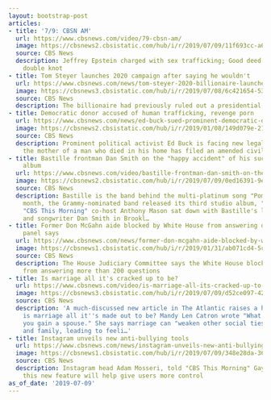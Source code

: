 ```yaml
---
layout: bootstrap-post
articles:
- title: '7/9: CBSN AM'
  url: https://www.cbsnews.com/video/79-cbsn-am/
  image: https://cbsnews2.cbsistatic.com/hub/i/r/2019/07/09/11f693cc-a6f7-490d-8df9-70ce70635aea/thumbnail/1200x630/f45e9c8549c133c43bedba70c41e7b9c/0709-cbsnam-full-1888089-640x360.jpg
  source: CBS News
  description: Jeffrey Epstein charged with sex trafficking; Good deed tied with a
    double knot
- title: Tom Steyer launches 2020 campaign after saying he wouldn't
  url: https://www.cbsnews.com/news/tom-steyer-2020-billionaire-launches-presidential-campaign-today-2019-07-09/
  image: https://cbsnews3.cbsistatic.com/hub/i/r/2019/07/08/6c421654-53bb-4584-862c-271b4b581ef6/thumbnail/1200x630/5613f9b51b6c73e50b19fb1d88d96683/ap-19143857538695.jpg
  source: CBS News
  description: The billionaire had previously ruled out a presidential bid
- title: Democratic donor accused of human trafficking, revenge porn
  url: https://www.cbsnews.com/news/ed-buck-sued-prominent-democratic-donor-accused-of-human-trafficking-revenge-porn/
  image: https://cbsnews2.cbsistatic.com/hub/i/r/2019/01/08/149d079e-2139-48f5-b845-2c4fcb319190/thumbnail/1200x630g2/2a491d5059313396ad832ae27ba1465a/ed-buck-104365045.jpg
  source: CBS News
  description: Prominent political activist Ed Buck is facing new legal troubles as
    the mother of a man who died in his home​ has filed an amended civil suit
- title: Bastille frontman Dan Smith on the "happy accident" of his success and new
    album
  url: https://www.cbsnews.com/video/bastille-frontman-dan-smith-on-the-happy-accident-of-his-success-and-new-album/
  image: https://cbsnews2.cbsistatic.com/hub/i/r/2019/07/09/0ed16391-9e88-4900-98fa-933e76873a7e/thumbnail/1200x630/1f0b26164a16dc8b54f24a77aecd4be7/0709-ctm-bastille-mason-1888051-640x360.jpg
  source: CBS News
  description: Bastille is the band behind the multi-platinum song "Pompeii." Last
    month, the Grammy-nominated band released its third studio album, "Doom Days."
    "CBS This Morning" co-host Anthony Mason sat down with Bastille's lead singer
    and songwriter Dan Smith in Brookl…
- title: Former Don McGahn aide blocked by White House from answering questions, House
    panel says
  url: https://www.cbsnews.com/news/former-don-mcgahn-aide-blocked-by-white-house-from-answering-questions-house-panel-says/
  image: https://cbsnews1.cbsistatic.com/hub/i/r/2019/01/31/ab071cd4-5cce-4a04-9f4d-95ac6d7b8960/thumbnail/1200x630/999f14368f963a1435ef6944b666b120/rtx1u4yu.jpg
  source: CBS News
  description: The House Judiciary Committee says the White House blocked Annie Donaldson
    from answering more than 200 questions
- title: Is marriage all it's cracked up to be?
  url: https://www.cbsnews.com/video/is-marriage-all-its-cracked-up-to-be/
  image: https://cbsnews3.cbsistatic.com/hub/i/r/2019/07/09/d52ce097-4210-4fae-829e-058e76fec35e/thumbnail/1200x630/2061945f78a60dadd990b82e1732b3ed/0709-ctm-gainingaspouse-catron-1888043-640x360.jpg
  source: CBS News
  description: 'A much-discussed new article in The Atlantic raises a huge question:
    is marriage all it''s made out to be? Mandy Len Catron wrote "What you lose when
    you gain a spouse." She says marriage can "weaken other social ties" with friends
    and family, leading to feeli…'
- title: Instagram unveils new anti-bullying tools
  url: https://www.cbsnews.com/news/instagram-unveils-new-anti-bullying-tools/
  image: https://cbsnews1.cbsistatic.com/hub/i/r/2019/07/09/348e28da-36f4-40b0-9fe2-458497419a67/thumbnail/1200x630/948aebdfc59de013673935b48b140ff3/0709-ctm-instragramrestrict-king-1888033-640x360.jpg
  source: CBS News
  description: Instagram head Adam Mosseri​, told "CBS This Morning" Gayle King how
    this new feature will help give users more control
as_of_date: '2019-07-09'
---
```


